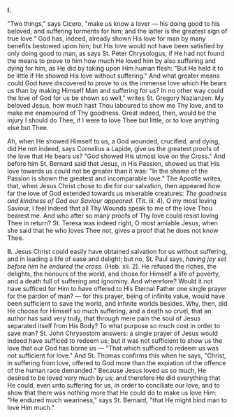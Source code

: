 
**I\.**

\"Two things,\" says Cicero, \"make us know a lover — his doing good to his beloved, and suffering torments for him; and the latter is the greatest sign of true love.\" God has, indeed, already shown His love for man by many benefits bestowed upon him; but His love would not have been satisfied by only doing good to man, as says St. Peter Chrysologus, if He had not found the means to prove to him how much He loved him by also suffering and dying for him, as He did by taking upon Him human flesh: \"But He held it to be little if He showed His love without suffering.\" And what greater means could God have discovered to prove to us the immense love which He bears us than by making Himself Man and suffering for us? In no other way could the love of God for us be shown so well,\" writes St. Gregory Nazianzen. My beloved Jesus, how much hast Thou laboured to show me Thy love, and to make me enamoured of Thy goodness. Great indeed, then, would be the injury I should do Thee, if I were to love Thee but little, or to love anything else but Thee.

Ah, when He showed Himself to us, a God wounded, crucified, and dying, did He not indeed, says Cornelius a Lapide, give us the greatest proofs of the love that He bears us? \"God showed His utmost love on the Cross.\" And before him St. Bernard said that Jesus, in His Passion, showed us that His love towards us could not be greater than it was: \"In the shame of the Passion is shown the greatest and incomparable love.\" The Apostle writes, that, when Jesus Christ chose to die for our salvation, then appeared how far the love of God extended towards us miserable creatures: *The goodness and kindness of God our Saviour appeared.* (Tit. iii. 4). O my most loving Saviour, I feel indeed that all Thy Wounds speak to me of the love Thou bearest me. And who after so many proofs of Thy love could resist loving Thee in return? St. Teresa was indeed right, O most amiable Jesus, when she said that he who loves Thee not, gives a proof that he does not know Thee.

**II\.** Jesus Christ could easily have obtained salvation for us without suffering, and in leading a life of ease and delight; but no, St. Paul says, *having joy set before him he endured the cross.* (Heb. xii. 2). He refused the riches, the delights, the honours of the world, and chose for Himself a life of poverty, and a death full of suffering and ignominy. And wherefore? Would it not have sufficed for Him to have offered to His Eternal Father one single prayer for the pardon of man? — for this prayer, being of infinite value, would have been sufficient to save the world, and infinite worlds besides. Why, then, did He choose for Himself so much suffering, and a death so cruel, that an author has said very truly, that through mere pain the soul of Jesus separated itself from His Body? To what purpose so much cost in order to save man? St. John Chrysostom answers: a single prayer of Jesus would indeed have sufficed to redeem us; but it was not sufficient to show us the love that our God has borne us — \"That which sufficed to redeem us was not sufficient for love.\" And St. Thomas confirms this when he says, \"Christ, in suffering from love, offered to God more than the expiation of the offence of the human race demanded.\" Because Jesus loved us so much, He desired to be loved very much by us; and therefore He did everything that He could, even unto suffering for us, in order to conciliate our love, and to show that there was nothing more that He could do to make us love Him: \"He endured much weariness,\" says St. Bernard, \"that He might bind man to love Him much.\"

